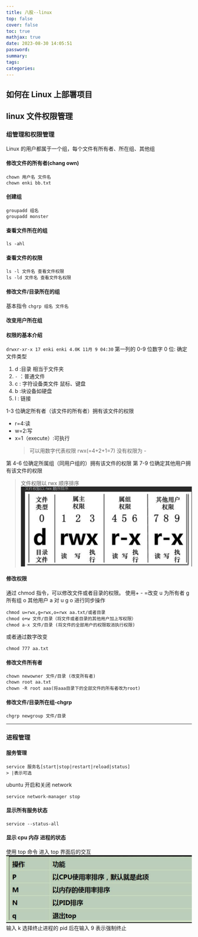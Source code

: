 ```yaml
---
title: 八股--linux
top: false
cover: false
toc: true
mathjax: true
date: 2023-08-30 14:05:51
password:
summary:
tags:
categories:
---
```


## 如何在 Linux 上部署项目

## linux 文件权限管理

### 组管理和权限管理

Linux 的用户都属于一个组，每个文件有所有者、所在组、其他组

#### 修改文件的所有者(chang own)

```shell
chown 用户名 文件名
chown enki bb.txt
```

#### 创建组

```shell
groupadd 组名
groupadd monster
```

#### 查看文件所在的组

```shell
ls -ahl
```

#### 查看文件的权限

```shell
ls -l 文件名 查看文件权限
ls -ld 文件名 查看文件名权限
```

#### 修改文件/目录所在的组

基本指令
`chgrp 组名 文件名`

#### 改变用户所在组

#### 权限的基本介绍

`drwxr-xr-x 17 enki enki 4.0K 11月 9 04:30`
第一列的 0-9 位数字
0 位: 确定文件类型

1. d :目录 相当于文件夹
2. `-` ：普通文件
3. c : 字符设备类文件 鼠标、键盘
4. b :块设备如硬盘
5. l : 链接

1-3 位确定所有者（该文件的所有者）拥有该文件的权限

- r=4:读
- w=2:写
- x=1（execute）:可执行
  > 可以用数字代表权限 rwx(=4+2+1=7) 没有权限为 -

第 4-6 位确定所属组（同用户组的）拥有该文件的权限
第 7-9 位确定其他用户拥有该文件的权限

> 文件权限以 rwx 顺序排序
> ![Alt text](image-13.png)

#### 修改权限

通过 chmod 指令，可以修改文件或者目录的权限。
使用+ - =改变
u 为所有者 g 所有组 o 其他用户 a 对 u g o 进行同步操作

```shell
chmod u=rwx,g=rwx,o=rwx aa.txt/或者目录
chmod o+w 文件/目录（将文件或者目录的其他用户加上写权限）
chmod a-x 文件/目录 (将文件的全部用户的权限取消执行权限)
```

或者通过数字改变

```shell
chmod 777 aa.txt
```

#### 修改文件所有者

```shell
chown newowner 文件/目录 (改变所有者)
chown root aa.txt
chown -R root aaa(将aaa目录下的全部文件的所有者改为root)
```

#### 修改文件/目录所在组-chgrp

```shell
chgrp newgroup 文件/目录
```

---

### 进程管理

#### 服务管理

```shell
service 服务名[start|stop|restart|reload|status]
> |表示可选
```

ubuntu 开启和关闭 network

```shell
service network-manager stop
```

#### 显示所有服务状态

```shell
service --status-all
```

#### 显示 cpu 内存 进程的状态

使用 top 命令
进入 top 界面后的交互
![Alt text](image-14.png)
输入 k 选择终止进程的 pid 后在输入 9 表示强制终止
